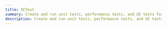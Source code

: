```yaml
---
title: XCTest
summary: Create and run unit tests, performance tests, and UI tests for your Xcode project.
description: Create and run unit tests, performance tests, and UI tests for your Xcode project.
---
```

